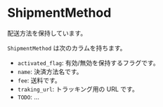 # ShipmentMethod

配送方法を保持しています。

`ShipmentMethod` は次のカラムを持ちます。

- `activated_flag`: 有効/無効を保持するフラグです。
- `name`: 決済方法名です。
- `fee`: 送料です。
- `traking_url`: トラッキング用の URL です。
- `TODO`: ...
